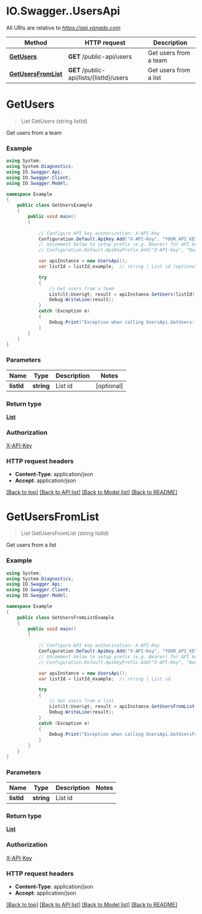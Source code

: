 # IO.Swagger..UsersApi

All URIs are relative to *https://api.yanado.com*

Method | HTTP request | Description
------------- | ------------- | -------------
[**GetUsers**](UsersApi.md#getusers) | **GET** /public-api/users | Get users from a team
[**GetUsersFromList**](UsersApi.md#getusersfromlist) | **GET** /public-api/lists/{listId}/users | Get users from a list


<a name="getusers"></a>
# **GetUsers**
> List<User> GetUsers (string listId)

Get users from a team

### Example
```csharp
using System;
using System.Diagnostics;
using IO.Swagger.Api;
using IO.Swagger.Client;
using IO.Swagger.Model;

namespace Example
{
    public class GetUsersExample
    {
        public void main()
        {
            
            // Configure API key authorization: X-API-Key
            Configuration.Default.ApiKey.Add("X-API-Key", "YOUR_API_KEY");
            // Uncomment below to setup prefix (e.g. Bearer) for API key, if needed
            // Configuration.Default.ApiKeyPrefix.Add("X-API-Key", "Bearer");

            var apiInstance = new UsersApi();
            var listId = listId_example;  // string | List id (optional) 

            try
            {
                // Get users from a team
                List&lt;User&gt; result = apiInstance.GetUsers(listId);
                Debug.WriteLine(result);
            }
            catch (Exception e)
            {
                Debug.Print("Exception when calling UsersApi.GetUsers: " + e.Message );
            }
        }
    }
}
```

### Parameters

Name | Type | Description  | Notes
------------- | ------------- | ------------- | -------------
 **listId** | **string**| List id | [optional] 

### Return type

[**List<User>**](User.md)

### Authorization

[X-API-Key](../README.md#X-API-Key)

### HTTP request headers

 - **Content-Type**: application/json
 - **Accept**: application/json

[[Back to top]](#) [[Back to API list]](../README.md#documentation-for-api-endpoints) [[Back to Model list]](../README.md#documentation-for-models) [[Back to README]](../README.md)

<a name="getusersfromlist"></a>
# **GetUsersFromList**
> List<User> GetUsersFromList (string listId)

Get users from a list

### Example
```csharp
using System;
using System.Diagnostics;
using IO.Swagger.Api;
using IO.Swagger.Client;
using IO.Swagger.Model;

namespace Example
{
    public class GetUsersFromListExample
    {
        public void main()
        {
            
            // Configure API key authorization: X-API-Key
            Configuration.Default.ApiKey.Add("X-API-Key", "YOUR_API_KEY");
            // Uncomment below to setup prefix (e.g. Bearer) for API key, if needed
            // Configuration.Default.ApiKeyPrefix.Add("X-API-Key", "Bearer");

            var apiInstance = new UsersApi();
            var listId = listId_example;  // string | List id

            try
            {
                // Get users from a list
                List&lt;User&gt; result = apiInstance.GetUsersFromList(listId);
                Debug.WriteLine(result);
            }
            catch (Exception e)
            {
                Debug.Print("Exception when calling UsersApi.GetUsersFromList: " + e.Message );
            }
        }
    }
}
```

### Parameters

Name | Type | Description  | Notes
------------- | ------------- | ------------- | -------------
 **listId** | **string**| List id | 

### Return type

[**List<User>**](User.md)

### Authorization

[X-API-Key](../README.md#X-API-Key)

### HTTP request headers

 - **Content-Type**: application/json
 - **Accept**: application/json

[[Back to top]](#) [[Back to API list]](../README.md#documentation-for-api-endpoints) [[Back to Model list]](../README.md#documentation-for-models) [[Back to README]](../README.md)

